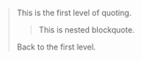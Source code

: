 > This is the first level of quoting.
>
> > This is nested blockquote.
>
> Back to the first level.
